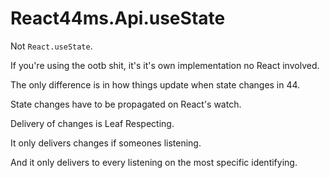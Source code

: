 # React44ms.Api.useState

Not `React.useState`.

If you're using the ootb shit, it's it's own implementation no React involved.

The only difference is in how things update when state changes in 44.

State changes have to be propagated on React's watch.

Delivery of changes is Leaf Respecting.

It only delivers changes if someones listening.

And it only delivers to every listening on the most specific identifying.